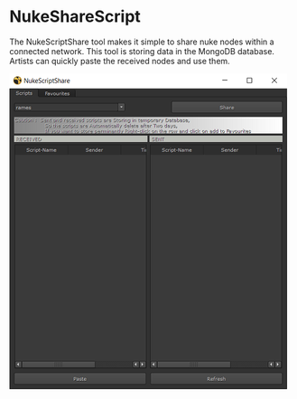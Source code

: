 # NukeShareScript

The NukeScriptShare tool makes it simple to share nuke nodes within a connected network. This tool is storing data in the MongoDB database. Artists can quickly paste the received nodes and use them.


![sharenodes01.png](./assets/1640775191071-share%20nodes01.png)



